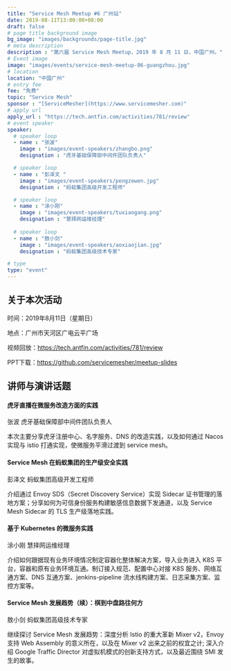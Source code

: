 ```yaml
---
title: "Service Mesh Meetup #6 广州站"
date: 2019-08-11T13:00:00+08:00
draft: false
# page title background image
bg_image: "images/backgrounds/page-title.jpg"
# meta description
description : "第六届 Service Mesh Meetup，2019 年 8 月 11 日，中国广州。"
# Event image
image: "images/events/service-mesh-meetup-06-guangzhou.jpg"
# location
location: "中国广州"
# entry fee
fee: "免费"
topic: "Service Mesh"
sponsor : "[ServiceMesher](https://www.servicemesher.com)"
# apply url
apply_url : "https://tech.antfin.com/activities/781/review"
# event speaker
speaker:
  # speaker loop
  - name : "张波"
    image : "images/event-speakers/zhangbo.png"
    designation : "虎牙基础保障部中间件团队负责人"

  # speaker loop
  - name : "彭泽文 "
    image : "images/event-speakers/pengzewen.jpg"
    designation : "蚂蚁集团高级开发工程师"

  # speaker loop
  - name : "涂小刚"
    image : "images/event-speakers/tuxiaogang.png"
    designation : "慧择网运维经理"
    
  # speaker loop
  - name : "敖小剑"
    image : "images/event-speakers/aoxiaojian.jpg"
    designation : "蚂蚁集团高级技术专家"

# type
type: "event"
---
```


## 关于本次活动

时间：2019年8月11日（星期日）

地点：广州市天河区广电云平广场

视频回放：<https://tech.antfin.com/activities/781/review>

PPT下载：https://github.com/servicemesher/meetup-slides

## 讲师与演讲话题

#### 虎牙直播在微服务改造方面的实践

张波 虎牙基础保障部中间件团队负责人

本次主要分享虎牙注册中心、名字服务、DNS 的改造实践，以及如何通过 Nacos 实现与 istio 打通实现，使微服务平滑过渡到 service mesh。

#### Service Mesh 在蚂蚁集团的生产级安全实践

彭泽文 蚂蚁集团高级开发工程师

介绍通过 Envoy SDS（Secret Discovery Service）实现 Sidecar 证书管理的落地方案；分享如何为可信身份服务构建敏感信息数据下发通道，以及 Service Mesh Sidecar 的 TLS 生产级落地实践。

#### 基于 Kubernetes 的微服务实践

涂小刚 慧择网运维经理

介绍如何跟据现有业务环境情况制定容器化整体解决方案，导入业务进入 K8S 平台，容器和原有业务环境互通。制订接入规范、配置中心对接 K8S 服务、网络互通方案、DNS 互通方案、jenkins-pipeline 流水线构建方案、日志采集方案、监控方案等。

#### Service Mesh 发展趋势（续）：棋到中盘路往何方

敖小剑 蚂蚁集团高级技术专家

继续探讨 Service Mesh 发展趋势：深度分析 Istio 的重大革新 Mixer v2，Envoy 支持 Web Assembly 的意义所在，以及在 Mixer v2 出来之前的权宜之计; 深入介绍 Google Traffic Director 对虚拟机模式的创新支持方式，以及最近围绕 SMI 发生的故事。
